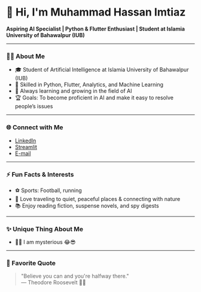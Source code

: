 # 👋 Hi, I'm Muhammad Hassan Imtiaz

**Aspiring AI Specialist | Python & Flutter Enthusiast | Student at Islamia University of Bahawalpur (IUB)**

---

### 👨‍🎓 About Me

- 🎓 Student of Artificial Intelligence at Islamia University of Bahawalpur (IUB)
- 🐍 Skilled in Python, Flutter, Analytics, and Machine Learning
- 🌱 Always learning and growing in the field of AI
- 🏆 Goals: To become proficient in AI and make it easy to resolve people’s issues

---

### 🌐 Connect with Me

- [LinkedIn](http://www.linkedin.com/in/muhammadhassan-imtiaz-artificial-intelligence-prompts-ai-analytics-intelligence)
- [Streamlit](https://share.streamlit.io/user/hassan-07-code)
- [E-mail](hassanimtiaz097@gmail.com)
---

### ⚡ Fun Facts & Interests

- ⚽ Sports: Football, running
- 🌳 Love traveling to quiet, peaceful places & connecting with nature
- 📚 Enjoy reading fiction, suspense novels, and spy digests

---

### ✨ Unique Thing About Me

- 🕵️‍♂️ I am mysterious 😂😎

---

### 💬 Favorite Quote

> "Believe you can and you're halfway there."  
> — Theodore Roosevelt 💪🌟
